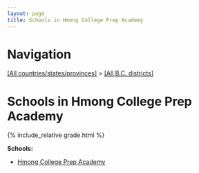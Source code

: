 ```yaml
---
layout: page
title: Schools in Hmong College Prep Academy
---
```

# Navigation

[[All countries/states/provinces]](../..) > [[All B.C. districts]](..)

# Schools in Hmong College Prep Academy

{% include_relative grade.html %}

**Schools:**

- [Hmong College Prep Academy](Hmong_College_Prep_Academy.md)
